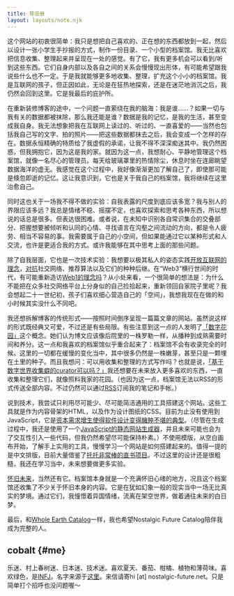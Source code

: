 ```yaml
---
title: 导览册
layout: layouts/note.njk
---
```


这个网站的初衷很简单：我只是想把自己喜欢的、正在想的东西都放到一起，然后以设计一张小学生手抄报的方式，制作一份目录、一个小型的档案馆。我无比喜欢把信息收集、整理起来并呈现在一处的感觉。有了它，我有更多机会可以看到/听到这些东西。它们自身内部以及各自之间的关系会慢慢现出形体，有可能希望跟我说些什么也不一定。于是我就能够更多地收集、整理，扩充这个小小的档案馆。我是互联网的孩子，但正因如此，无论是在狂热地探索，还是在迷茫地消沉之后，我仍然会回到这里。它是我最后的庇护所。

在重新装修博客的途中，一个问题一直萦绕在我的脑海：我是谁……？如果一切与我有关的数据都被抹除，那么我还能是谁？数据是我的记忆，是我的生活，甚至变成我自身。我无法想象把我在互联网上读过的、听过的、一直喜爱的——当然也包括我自己写的文字、拍的照片——把这些数据都抹去之后，我会变成一个怎样的存在。数据永恒精确的特质给了我虚假的承诺，让我不得不深深痴迷其中。我仍然困惑，但我拥抱它，因为这是我的家。就因为这一点，我想耐心、平静地管理这个档案馆，就像一名尽心的管理员。每天给玻璃罩里的热情除尘，休息时坐在连廊眺望数据海洋的虚无。我感觉在这个过程中，我好像渐渐更加了解自己了，即使那可能是倏忽即逝的记忆。这让我意识到，它也是关于我自己的档案馆，我将继续在这里治愈自己。

同时这也关于一场我不得不做的实验：自我表露的尺度到底应该多宽？我与别人的界限应该多远？我总是情绪不稳、摇摆不定，也喜欢探索和思考各种东西，所以想说的话总是很多。但表达很困难。或者说，在未知中识别各自常识集合的交叠部分、把握想要被倾听和认同的心情、寻找语言在沟壑之间流动的方向，都是令人疲劳、相当不容易的事。我需要属于自己的小空间，但如果能通过它以某种形式和人交流，也许是更适合我的方式。或许我能够在其中思考上面的那些问题。

除了自我层面，它也是一次技术实验：我想要以极其私人的姿态实践[开放互联网的理念](https://yitianshijie.net/episodes/13)，[对抗](https://blog.yitianshijie.net/2024/03/21/tech-dystopia-genealogy/)社交网络、推荐算法以及它们的种种后继。在“Web3”横行世间的时代，有可能重新造访[Web1的理念吗](https://neustadt.fr/essays/the-small-web/)？从小处来看，一个很简单的想法是：为什么不能把在众多社交网络平台上分身似的自己捡拾起来，重新领回自家院子里呢？我会想起二十一世纪初，孩子们喜欢细心营造自己的「空间」，我想我现在在做的和小时候其实没什么不同吧。

我还想拆解博客的传统形式——按照时间倒序呈现一篇篇文章的网站。虽然说这样的形式既经典又可爱，不过还是有些局限。有些注意到这一点的人发明了[「数字花园」](https://maggieappleton.com/garden-history)这个概念。她们认为博文应该像后院里的一株罗勒一样，从播种到成熟需要时间和养分。这一点和我喜欢的档案馆似乎重合起来了：档案馆不会有收录完全的时候。这里的一切都在缓慢的变化当中，其中很多仍然是一株嫩芽，甚至只是一颗埋在土里的种子。而且我想问：可以用收集和整理的方式写作吗？也就是说，[「基于数字世界收集癖的curator可以吗？」](/log/#tw-1163851482220748801)我还想要在未来放入更多喜欢的东西，一直收集和整理它们，就像照料我家的花园。（也因为这一点，档案馆无法以RSS的形式传送全部内容。不过仍然可以通过[RSS](/feed.rss)订阅我的笔记和手帐。）

说到技术，我尝试只利用尽可能少、尽可能简洁通用的工具搭建这个网站。这些工具就是作为内容骨架的HTML，以及作为设计图纸的CSS。目前为止没有使用到JavaScript，它是[资本需求增生使得软件设计变得臃肿不堪的典型](https://infrequently.org/2023/02/the-market-for-lemons)。（尽管在生成过程中，我还是使用了一个[JavaScript的静态网站生成器](https://lume.land)，并且未来可能也会为了交互性引入一些代码，但我仍然希望尽可能保持朴素。）不使用模版，从空白画布开始，了解手上实用的工具，慢慢学习一个网站是如何搭建起来的。值得一提的是中文排版，目前大量借鉴了[托托非常棒的直书项目](https://github.com/Denkiame/Tategaki)。不过这里的设计还是很粗糙，我还在学习当中，未来想要做更多实验。

[怀旧未来](/note/post/nostalgic-future/)，当然还有它。档案馆本身就是一个充满怀旧心绪的地方，况且这个档案馆还收集了不少关于怀旧本身的内容。它是在犹如幻象一般的现实当中一场无比真实的梦境。通过它们，我憧憬着异国情绪，流离在架空世界，做着通往未来的白日梦。

最后，和[Whole Earth Catalog](https://wholeearth.info/)一样，我也希望Nostalgic Future Catalog陪伴我成为完整的人。

## cobalt {#me}
乐迷、村上春树迷、日本迷、技术迷。喜欢夏天、番茄、柑橘、植物和薄荷味。喜欢绿色，是[INFJ](/note/post/infj/)。名字来源于[这里](/photo/#va-11-cobalt-velvet-jpg)。来信请寄hi \[at] nostalgic-future.net。只是简单打个招呼也没问题喔～